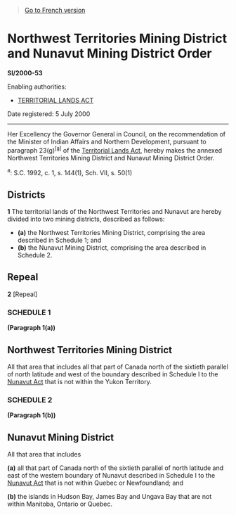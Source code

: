 > [Go to French version](/fr/Règlements/Textes%20réglementaires/2000/53.md)

# Northwest Territories Mining District and Nunavut Mining District Order

**SI/2000-53**

Enabling authorities: 
- [TERRITORIAL LANDS ACT](/en/Acts/Revised%20Statutes%20of%20Canada/T/T-7.md)

Date registered: 5 July 2000

----------

Her Excellency the Governor General in Council, on the recommendation of the Minister of Indian Affairs and Northern Development, pursuant to paragraph 23(g)<sup><a href='#footnotea_e'>[a]</a></sup> of the [Territorial Lands Act](/en/Acts/Revised%20Statutes%20of%20Canada/T/T-7.md), hereby makes the annexed Northwest Territories Mining District and Nunavut Mining District Order.

<a name='footnotea_e'><sup>a</sup></a>: S.C. 1992, c. 1, s. 144(1), Sch. VII, s. 50(1)<br />




## Districts


**1** The territorial lands of the Northwest Territories and Nunavut are hereby divided into two mining districts, described as follows:
- **(a)** the Northwest Territories Mining District, comprising the area described in Schedule 1; and
- **(b)** the Nunavut Mining District, comprising the area described in Schedule 2.




## Repeal


**2** [Repeal]




### **SCHEDULE 1** 
**(Paragraph 1(a))**
## Northwest Territories Mining District
All that area that includes all that part of Canada north of the sixtieth parallel of north latitude and west of the boundary described in Schedule I to the [Nunavut Act](/en/Acts/Statutes%20of%20Canada/1993/c.%2028.md) that is not within the Yukon Territory.





### **SCHEDULE 2** 
**(Paragraph 1(b))**
## Nunavut Mining District
All that area that includes

**(a)** all that part of Canada north of the sixtieth parallel of north latitude and east of the western boundary of Nunavut described in Schedule I to the [Nunavut Act](/en/Acts/Statutes%20of%20Canada/1993/c.%2028.md) that is not within Quebec or Newfoundland; and



**(b)** the islands in Hudson Bay, James Bay and Ungava Bay that are not within Manitoba, Ontario or Quebec.





